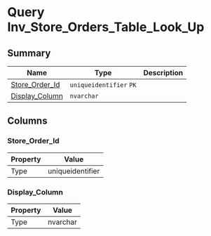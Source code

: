 # Query Inv_Store_Orders_Table_Look_Up


## Summary

| Name | Type | Description |
| - | - | --- |
|[Store_Order_Id](#store_order_id)|`uniqueidentifier` `PK`||
|[Display_Column](#display_column)|`nvarchar` ||

## Columns

### Store_Order_Id

| Property | Value |
| - | - |
|Type|uniqueidentifier|

### Display_Column

| Property | Value |
| - | - |
|Type|nvarchar|



